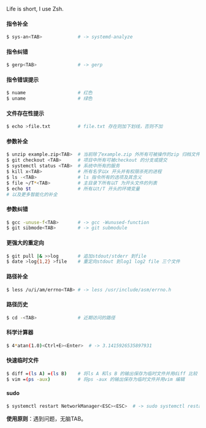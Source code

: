 Life is short, I use Zsh.

#### 指令补全

```bash
$ sys-an<TAB>             # -> systemd-analyze
```

#### 指令纠错

```bash
$ gerp<TAB>               # -> gerp
```

#### 指令错误提示

```bash
$ nuame                   # 红色
$ uname                   # 绿色
```

#### 文件存在性提示

```bash
$ echo >file.txt          # file.txt 存在则加下划线，否则不加
```

#### 参数补全

```bash
$ unzip example.zip<TAB>  # 当前除了example.zip 外所有可被操作的zip 归档文件
$ git checkout <TAB>      # 项目中所有可被checkout 的分支或提交
$ systemctl status <TAB>  # 系统中所有的服务
$ kill x<TAB>             # 所有名字以x 开头并有权限杀死的进程
$ ls -<TAB>               # ls 指令所有的选项及其含义
$ file ~/T*<TAB>          # 主目录下所有以T 为开头文件的列表
$ echo $t                 # 所有以t/T 开头的环境变量
# 以及更多智能化的补全
```

#### 参数纠错

```bash
$ gcc -unuse-f<TAB>       # -> gcc -Wunused-function
$ git sibmode<TAB>        # -> git submodule
```

#### 更强大的重定向

```bash
$ git pull |& >>log       # 追加stdout/stderr 到file
$ date >log{1,2} >file    # 重定向stdout 到log1 log2 file 三个文件
```

#### 路径补全

```bash
$ less /u/i/am/errno<TAB> # -> less /usr/include/asm/errno.h
```

#### 路径历史

```bash
$ cd -<TAB>               # 近期访问的路径
```

#### 科学计算器

```bash
$ 4*atan(1.0)<Ctrl+E><Enter>  # -> 3.1415926535897931
```

#### 快速临时文件

```bash
$ diff =(ls A) =(ls B)    # 将ls A 和ls B 的输出保存为临时文件并用diff 比较
$ vim =(ps -aux)          # 将ps -aux 的输出保存为临时文件并用vim 编辑
```

#### sudo

```bash
$ systemctl restart NetworkManager<ESC><ESC>  # -> sudo systemctl restart NetworkManager
```

**使用原则**：遇到问题，无脑TAB。

